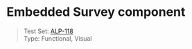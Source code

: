 # Embedded Survey component
> Test Set: [ALP-118](https://everfi.atlassian.net/browse/ALP-118)    
Type: Functional, Visual  

<!-- include: cypress/integration/embedded_survey.js -->
<!-- /include: cypress/integration/embedded_survey.js -->